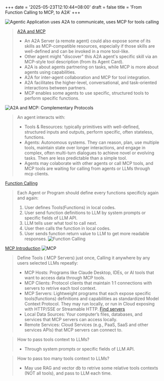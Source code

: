 +++
date = '2025-05-23T12:10:44+08:00'
draft = false
title = 'From Function Calling to MCP, to A2A'
+++

![Agentic Application uses A2A to communicate, uses MCP for tools calling](https://google-a2a.github.io/A2A/assets/a2a-mcp-readme.png
 "A2A and MCP")
> [A2A and MCP](https://google.github.io/A2A/topics/a2a-and-mcp)
> * An A2A Server (a remote agent) could also expose some of its skills as MCP-compatible resources, especially if those skills are well-defined and can be invoked in a more tool-like.
> * Other agent might "discover" this A2A agent's specific skill via an MCP-style tool description (from its Agent Card).
> * A2A is about agents partnering on tasks, while MCP is more about agents using capabilities.
> * A2A for inter-agent collaboration and MCP for tool integration.
> * A2A facilitates the higher-level, conversational, and task-oriented interactions between partners.
> * MCP enables some agents to use specific, structured tools to perform specific functions.

![A2A and MCP: Complementary Protocols](https://google.github.io/A2A/assets/a2a-mcp-readme.png)
> An agent interacts with:
> * Tools & Resources: typically primitives with well-defined, structured inputs and outputs, perform specific, often stateless, functions.
> * Agents: Autonomous systems. They can reason, plan, use multiple tools, maintain state over longer interactions, and engage in complex, often multi-turn dialogues to achieve novel or evolving tasks. Then are less predictable than a simple tool.
> * Agents may colaborate with other agents or call MCP tools, and MCP tools are waiting for calling from agents or LLMs through mcp clients.

[Function Calling](https://platform.openai.com/docs/guides/function-calling)
> Each Agent or Program should define every functions specificly again and again:
> 1. User defines Tools(Functions) in local codes.
> 2. User send function definitions to LLM by system prompts or specific fields of LLM API. 
> 3. LLM tells user what tool to call next.
> 4. User then calls the function in local codes.
> 5. User sends function return value to LLM to get more readable responses.
![Function Calling](https://cdn.openai.com/API/docs/images/function-calling-diagram-steps.png)

[MCP Introduction](https://modelcontextprotocol.io/introduction)
![MCP](https://github.com/modelcontextprotocol/.github/blob/main/profile/assets/light.png)
> Define Tools ( MCP Servers) just once, Calling it anywhere by any users selected LLMs repeatly:
> - MCP Hosts: Programs like Claude Desktop, IDEs, or AI tools that want to access data through MCP tools.
> - MCP Clients: Protocol clients that maintain 1:1 connections with servers to retrive each tool context.
> - MCP Servers: Lightweight programs that each expose specific tools(functions) definitions and capabilities as standardized Model Context Protocol. They may run locally, or run in Cloud exposing with HTTP/SSE or Streamable HTTP. [Find servers](https://github.com/modelcontextprotocol/servers)
> - Local Data Sources: Your computer’s files, databases, and services that MCP servers can access locally.
> - Remote Services: Cloud Services (e.g., PaaS, SaaS and other services APIs) that MCP servers can connect to.

> How to pass tools context to LLMs?
> - Through system prompts or specific fields of LLM API.

> How to pass too many tools context to LLMs?
> - May use RAG and vector db to retrive some relative tools contexts (NOT all tools), and pass to LLM each time.
